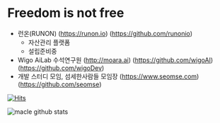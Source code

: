# Freedom is not free
- 런온(RUNON) (https://runon.io) (https://github.com/runonio) 
  - 자산관리 플랫폼
  - 설립준비중
- Wigo AiLab 수석연구원 (http://moara.ai) (https://github.com/wigoAI) (https://github.com/wigoDev)
- 개발 스터디 모임, 섬세한사람들 모임장 (https://www.seomse.com) (https://github.com/seomse)

[![Hits](https://hits.seeyoufarm.com/api/count/incr/badge.svg?url=https%3A%2F%2Fgithub.com%2Fmacle86%2Fhit-counter&count_bg=%2379C83D&title_bg=%23555555&icon=&icon_color=%23E7E7E7&title=hits&edge_flat=false)](https://hits.seeyoufarm.com)

![macle github stats](https://github-readme-stats.vercel.app/api?username=macle86&show_icons=ture&hide_rank=true&count_private=true&hide=stars,issues)

